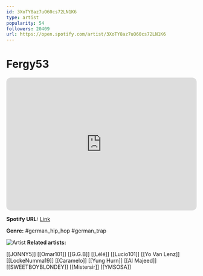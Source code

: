 ```yaml
---
id: 3XoTY8az7uO60cs72LN1K6
type: artist
popularity: 54
followers: 20409
url: https://open.spotify.com/artist/3XoTY8az7uO60cs72LN1K6
---
```

# Fergy53

<iframe style="border-radius:12px" src="https://open.spotify.com/embed/artist/3XoTY8az7uO60cs72LN1K6" width="100%" height="352" frameBorder="0" allowfullscreen="" allow="autoplay; clipboard-write; encrypted-media; fullscreen; picture-in-picture" loading="lazy"></iframe>

**Spotify URL:** [Link](https://open.spotify.com/artist/3XoTY8az7uO60cs72LN1K6)

**Genre:**  #german_hip_hop #german_trap

![Artist](https://i.scdn.co/image/ab6761610000e5ebc9a56aa9d91b0965593f322f)
**Related artists:**

[[JONNY5]]
[[Omar101]]
[[G.G.B]]
[[Lélé]]
[[Lucio101]]
[[Yo Van Lenz]]
[[LockeNumma19]]
[[Caramelo]]
[[Yung Hurn]]
[[Al Majeed]]
[[SWEETBOYBLONDEY]]
[[Mistersir]]
[[YMSOSA]]
